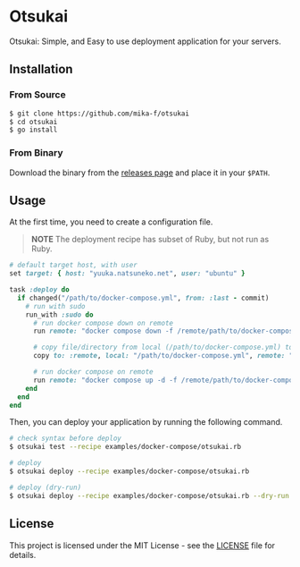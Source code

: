 # Otsukai

Otsukai: Simple, and Easy to use deployment application for your servers.

## Installation

### From Source

```bash
$ git clone https://github.com/mika-f/otsukai
$ cd otsukai
$ go install
```

### From Binary

Download the binary from the [releases page](https://github.com/mika-f/otsukai/releases) and place it in your `$PATH`.

## Usage

At the first time, you need to create a configuration file.

> **NOTE**
> The deployment recipe has subset of Ruby, but not run as Ruby.

```ruby
# default target host, with user
set target: { host: "yuuka.natsuneko.net", user: "ubuntu" }

task :deploy do
  if changed("/path/to/docker-compose.yml", from: :last - commit)
    # run with sudo
    run_with :sudo do
      # run docker compose down on remote
      run remote: "docker compose down -f /remote/path/to/docker-compose.yml"

      # copy file/directory from local (/path/to/docker-compose.yml) to remote (/home/ubuntu/docker-compose.yml)
      copy to: :remote, local: "/path/to/docker-compose.yml", remote: "/home/ubuntu/docker-compose.yml"

      # run docker compose on remote
      run remote: "docker compose up -d -f /remote/path/to/docker-compose.yml"
    end
  end
end
```

Then, you can deploy your application by running the following command.

```bash
# check syntax before deploy
$ otsukai test --recipe examples/docker-compose/otsukai.rb

# deploy
$ otsukai deploy --recipe examples/docker-compose/otsukai.rb

# deploy (dry-run)
$ otsukai deploy --recipe examples/docker-compose/otsukai.rb --dry-run
```

## License

This project is licensed under the MIT License - see the [LICENSE](LICENSE) file for details.
